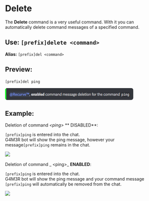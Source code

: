 # Delete

The **Delete** command is a very useful command. With it you can automatically delete command messages of a specified command.

## Use: `[prefix]delete <command>`

**Alias:** `[prefix]del <command>`

## Preview:

`[prefix]del ping`

![](../../.gitbook/assets/deletioncommandenabled.png)

## Example:

Deletion of command _&lt;ping&gt;_ ** DISABLED**:

`[prefix]ping` is entered into the chat.  
G4M3R bot will show the ping message, however your message`[prefix]ping` remains in the chat.

![](https://media.giphy.com/media/1isakMAWeqodUx1WgW/giphy.gif)

Deletion of command _ &lt;ping&gt;_ **ENABLED**:

`[prefix]ping` is entered into the chat.  
G4M3R bot will show the ping message and your command message `[prefix]ping` will automatically be removed from the chat.

![](https://media.giphy.com/media/pcJQnhFzAWVQm2JKTY/giphy.gif)

